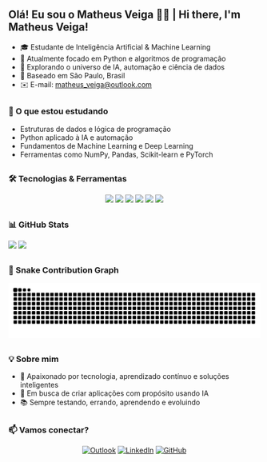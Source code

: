 ## Olá! Eu sou o Matheus Veiga 👨‍💻 | Hi there, I'm Matheus Veiga!

- 🎓 Estudante de Inteligência Artificial & Machine Learning  
- 🐍 Atualmente focado em Python e algoritmos de programação  
- 🚀 Explorando o universo de IA, automação e ciência de dados  
- 📍 Baseado em São Paulo, Brasil  
- ✉️ E-mail: matheus_veiga@outlook.com

##

### 🧠 O que estou estudando

- Estruturas de dados e lógica de programação  
- Python aplicado à IA e automação  
- Fundamentos de Machine Learning e Deep Learning  
- Ferramentas como NumPy, Pandas, Scikit-learn e PyTorch  

##

### 🛠️ Tecnologias & Ferramentas

<div align="center">
  
  <img src="https://img.shields.io/badge/Python-3776AB?style=for-the-badge&logo=python&logoColor=white"/>
  <img src="https://img.shields.io/badge/Jupyter-F37626?style=for-the-badge&logo=jupyter&logoColor=white"/>
  <img src="https://img.shields.io/badge/VS%20Code-007ACC?style=for-the-badge&logo=visual-studio-code&logoColor=white"/>
  <img src="https://img.shields.io/badge/Git-F05032?style=for-the-badge&logo=git&logoColor=white"/>
  <img src="https://img.shields.io/badge/Linux-FCC624?style=for-the-badge&logo=linux&logoColor=black"/>
  <img src="https://img.shields.io/badge/Markdown-000000?style=for-the-badge&logo=markdown&logoColor=white"/>

</div>

##

### 📊 GitHub Stats

<div align="left">
  <img height="145" src="https://github-readme-stats.vercel.app/api?username=devmathveiga&show_icons=true&theme=tokyonight&hide_border=true" />
  <img height="145" src="https://github-readme-stats.vercel.app/api/top-langs/?username=devmathveiga&layout=compact&theme=tokyonight&hide_border=true" />
</div>

##
  

### 🐍 Snake Contribution Graph

<div align="left">
  <img src="https://raw.githubusercontent.com/devmathveiga/devmathveiga/output/snake.svg" alt="Snake animation" />
</div>

##

### 💡 Sobre mim

- 🧠 Apaixonado por tecnologia, aprendizado contínuo e soluções inteligentes  
- 🤖 Em busca de criar aplicações com propósito usando IA  
- 📚 Sempre testando, errando, aprendendo e evoluindo  

##

### 📫 Vamos conectar?

<div align="center">
  <a href="mailto:matheus_veiga@outlook.com"><img src="https://img.shields.io/badge/Outlook-0078D4?style=for-the-badge&logo=microsoft-outlook&logoColor=white" alt="Outlook"></a>
  <a href="https://www.linkedin.com/in/matheus-veiga-812b08206/" target="_blank"><img src="https://img.shields.io/badge/LinkedIn-0A66C2?style=for-the-badge&logo=linkedin&logoColor=white" alt="LinkedIn"></a>
  <a href="https://github.com/devmathveiga" target="_blank"><img src="https://img.shields.io/badge/GitHub-181717?style=for-the-badge&logo=github&logoColor=white" alt="GitHub"></a>
</div>

##

